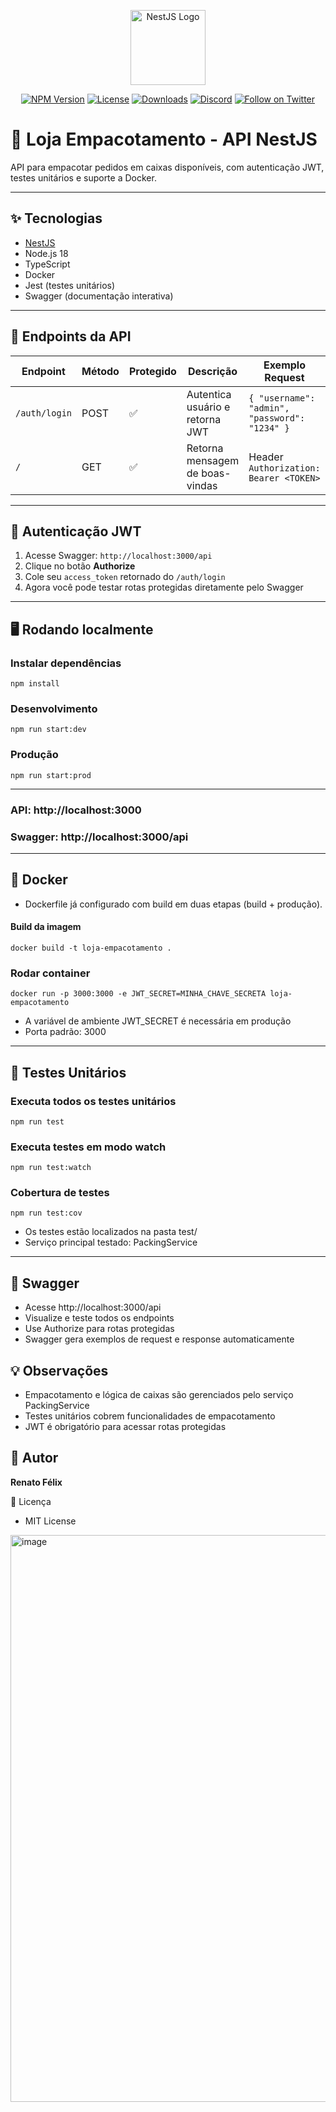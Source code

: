<p align="center">
  <a href="https://nestjs.com/" target="_blank">
    <img src="https://nestjs.com/img/logo-small.svg" width="120" alt="NestJS Logo" />
  </a>
</p>

<p align="center">
  <a href="https://www.npmjs.com/~nestjscore" target="_blank"><img src="https://img.shields.io/npm/v/@nestjs/core.svg" alt="NPM Version" /></a>
  <a href="https://www.npmjs.com/~nestjscore" target="_blank"><img src="https://img.shields.io/npm/l/@nestjs/core.svg" alt="License" /></a>
  <a href="https://www.npmjs.com/~nestjscore" target="_blank"><img src="https://img.shields.io/npm/dm/@nestjs/common.svg" alt="Downloads" /></a>
  <a href="https://discord.gg/G7Qnnhy" target="_blank"><img src="https://img.shields.io/badge/discord-online-brightgreen.svg" alt="Discord"/></a>
  <a href="https://twitter.com/nestframework" target="_blank"><img src="https://img.shields.io/twitter/follow/nestframework.svg?style=social&label=Follow" alt="Follow on Twitter"/></a>
</p>

# 🛒 Loja Empacotamento - API NestJS

API para empacotar pedidos em caixas disponíveis, com autenticação JWT, testes unitários e suporte a Docker.

---

## ✨ Tecnologias

- [NestJS](https://nestjs.com/)
- Node.js 18
- TypeScript
- Docker
- Jest (testes unitários)
- Swagger (documentação interativa)

---

## 🚀 Endpoints da API

| Endpoint | Método | Protegido | Descrição | Exemplo Request | Exemplo Response |
|----------|--------|-----------|-----------|----------------|----------------|
| `/auth/login` | POST | ✅ | Autentica usuário e retorna JWT | `{ "username": "admin", "password": "1234" }` | `{ "access_token": "TOKEN_JWT_AQUI" }` |
| `/` | GET | ✅ | Retorna mensagem de boas-vindas | Header `Authorization: Bearer <TOKEN>` | `Hello World!` |

---

## 🔑 Autenticação JWT

1. Acesse Swagger: `http://localhost:3000/api`
2. Clique no botão **Authorize**
3. Cole seu `access_token` retornado do `/auth/login`
4. Agora você pode testar rotas protegidas diretamente pelo Swagger

---

## 🖥️ Rodando localmente

### Instalar dependências
```
npm install
```
### Desenvolvimento
```
npm run start:dev
```
### Produção
```
npm run start:prod
```
---
### API: http://localhost:3000
### Swagger: http://localhost:3000/api
---

## 🐳 Docker

- Dockerfile já configurado com build em duas etapas (build + produção).

#### Build da imagem
```
docker build -t loja-empacotamento .
```
### Rodar container
```
docker run -p 3000:3000 -e JWT_SECRET=MINHA_CHAVE_SECRETA loja-empacotamento
```

- A variável de ambiente JWT_SECRET é necessária em produção
- Porta padrão: 3000
---

## 🧪 Testes Unitários
### Executa todos os testes unitários
```
npm run test
```

### Executa testes em modo watch
```
npm run test:watch
```
### Cobertura de testes

```
npm run test:cov
```

- Os testes estão localizados na pasta test/
- Serviço principal testado: PackingService
---

## 📖 Swagger

- Acesse http://localhost:3000/api
- Visualize e teste todos os endpoints
- Use Authorize para rotas protegidas
- Swagger gera exemplos de request e response automaticamente

## 💡 Observações

- Empacotamento e lógica de caixas são gerenciados pelo serviço PackingService
- Testes unitários cobrem funcionalidades de empacotamento
- JWT é obrigatório para acessar rotas protegidas

## 👤 Autor

**Renato Félix**

📄 Licença

- MIT License
  
<img width="988" height="907" alt="image" src="https://github.com/user-attachments/assets/62671f71-ba19-413c-beac-ae8a9fd1851e" />
